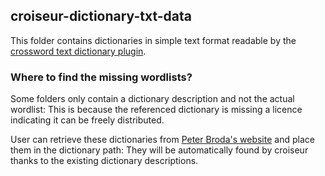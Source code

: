 <!--
SPDX-FileCopyrightText: 2023 Antoine Belvire
SPDX-License-Identifier: GPL-3.0-or-later
-->

## croiseur-dictionary-txt-data

This folder contains dictionaries in simple text format readable by
the [crossword text dictionary plugin](../croiseur-dictionary-txt-plugin).

### Where to find the missing wordlists?

Some folders only contain a dictionary description and not the actual wordlist: This is because the referenced
dictionary is missing a licence indicating it can be freely distributed.

User can retrieve these dictionaries
from [Peter Broda's website](https://peterbroda.me/crosswords/wordlist/lists_by_publisher.html) and place them in
the dictionary path: They will be automatically found by croiseur thanks to the existing dictionary descriptions.
